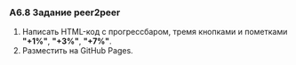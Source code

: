 ### A6.8 Задание peer2peer ###
1. Написать HTML-код с прогрессбаром, тремя кнопками и пометками **"+1%"**, **"+3%"**, **"+7%"**.    
2. Разместить на GitHub Pages.    
